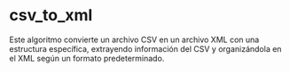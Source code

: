 # csv_to_xml
Este algoritmo convierte un archivo CSV en un archivo XML con una estructura específica, extrayendo información del CSV y organizándola en el XML según un formato predeterminado.
